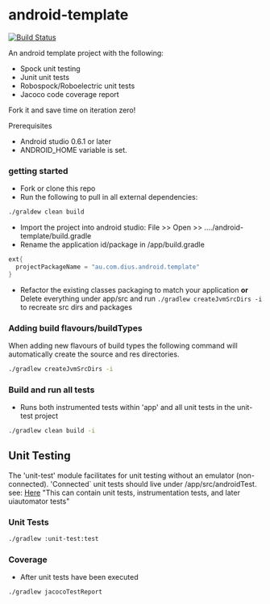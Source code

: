 android-template
================
[![Build Status](https://travis-ci.org/DiUS/android-template.png?branch=master)](https://travis-ci.org/DiUS/android-template)


An android template project with the following:

- Spock unit testing
- Junit unit tests
- Robospock/Roboelectric unit tests
- Jacoco code coverage report

Fork it and save time on iteration zero! 

Prerequisites
- Android studio  0.6.1 or later
- ANDROID_HOME variable is set.

### getting started
- Fork or clone this repo
- Run the following to pull in all external dependencies:

```bash
./graldew clean build
```

- Import the project into android studio: File >> Open >> ..../android-template/build.gradle
- Rename the application id/package in /app/build.gradle

```groovy
ext{
  projectPackageName = "au.com.dius.android.template"
}

```

- Refactor the existing classes packaging to match your application 
__or__
Delete everything under app/src and run `./gradlew createJvmSrcDirs -i` to recreate src dirs and packages

### Adding build flavours/buildTypes
When adding new flavours of build types the following command will automatically create the source and
res directories.

```bash
./gradlew createJvmSrcDirs -i
```

### Build and run all tests 
- Runs both instrumented tests within 'app' and all unit tests in the unit-test project
```bash
./gradlew clean build -i
```

## Unit Testing
The 'unit-test' module facilitates for unit testing without an emulator (non-connected). 'Connected` 
unit tests should live under <root>/app/src/androidTest.
see: [Here](http://tools.android.com/tech-docs/new-build-system/user-guide)
"This can contain unit tests, instrumentation tests, and later uiautomator tests"

### Unit Tests 
```bash
./gradlew :unit-test:test

```

### Coverage 
- After unit tests have been executed
```bash
./gradlew jacocoTestReport

```

